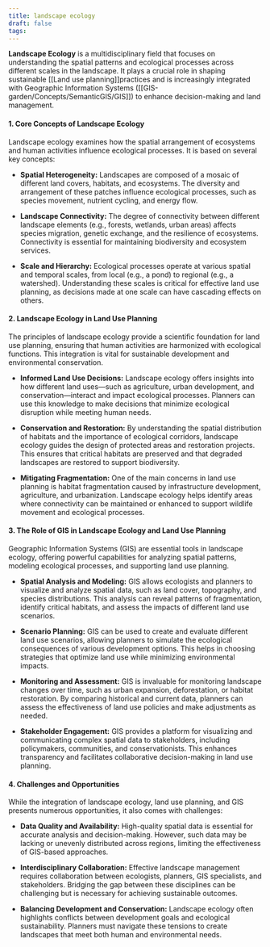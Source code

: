 ```yaml
---
title: landscape ecology
draft: false
tags:
---
```

 
**Landscape Ecology** is a multidisciplinary field that focuses on understanding the spatial patterns and ecological processes across different scales in the landscape. It plays a crucial role in shaping sustainable [[Land use planning]]practices and is increasingly integrated with Geographic Information Systems ([[GIS-garden/Concepts/SemanticGIS/GIS]]) to enhance decision-making and land management.

#### 1. **Core Concepts of Landscape Ecology**
Landscape ecology examines how the spatial arrangement of ecosystems and human activities influence ecological processes. It is based on several key concepts:

- **Spatial Heterogeneity:** Landscapes are composed of a mosaic of different land covers, habitats, and ecosystems. The diversity and arrangement of these patches influence ecological processes, such as species movement, nutrient cycling, and energy flow.

- **Landscape Connectivity:** The degree of connectivity between different landscape elements (e.g., forests, wetlands, urban areas) affects species migration, genetic exchange, and the resilience of ecosystems. Connectivity is essential for maintaining biodiversity and ecosystem services.

- **Scale and Hierarchy:** Ecological processes operate at various spatial and temporal scales, from local (e.g., a pond) to regional (e.g., a watershed). Understanding these scales is critical for effective land use planning, as decisions made at one scale can have cascading effects on others.

#### 2. **Landscape Ecology in Land Use Planning**
The principles of landscape ecology provide a scientific foundation for land use planning, ensuring that human activities are harmonized with ecological functions. This integration is vital for sustainable development and environmental conservation.

- **Informed Land Use Decisions:** Landscape ecology offers insights into how different land uses—such as agriculture, urban development, and conservation—interact and impact ecological processes. Planners can use this knowledge to make decisions that minimize ecological disruption while meeting human needs.

- **Conservation and Restoration:** By understanding the spatial distribution of habitats and the importance of ecological corridors, landscape ecology guides the design of protected areas and restoration projects. This ensures that critical habitats are preserved and that degraded landscapes are restored to support biodiversity.

- **Mitigating Fragmentation:** One of the main concerns in land use planning is habitat fragmentation caused by infrastructure development, agriculture, and urbanization. Landscape ecology helps identify areas where connectivity can be maintained or enhanced to support wildlife movement and ecological processes.

#### 3. **The Role of GIS in Landscape Ecology and Land Use Planning**
Geographic Information Systems (GIS) are essential tools in landscape ecology, offering powerful capabilities for analyzing spatial patterns, modeling ecological processes, and supporting land use planning.

- **Spatial Analysis and Modeling:** GIS allows ecologists and planners to visualize and analyze spatial data, such as land cover, topography, and species distributions. This analysis can reveal patterns of fragmentation, identify critical habitats, and assess the impacts of different land use scenarios.

- **Scenario Planning:** GIS can be used to create and evaluate different land use scenarios, allowing planners to simulate the ecological consequences of various development options. This helps in choosing strategies that optimize land use while minimizing environmental impacts.

- **Monitoring and Assessment:** GIS is invaluable for monitoring landscape changes over time, such as urban expansion, deforestation, or habitat restoration. By comparing historical and current data, planners can assess the effectiveness of land use policies and make adjustments as needed.

- **Stakeholder Engagement:** GIS provides a platform for visualizing and communicating complex spatial data to stakeholders, including policymakers, communities, and conservationists. This enhances transparency and facilitates collaborative decision-making in land use planning.

#### 4. **Challenges and Opportunities**
While the integration of landscape ecology, land use planning, and GIS presents numerous opportunities, it also comes with challenges:

- **Data Quality and Availability:** High-quality spatial data is essential for accurate analysis and decision-making. However, such data may be lacking or unevenly distributed across regions, limiting the effectiveness of GIS-based approaches.

- **Interdisciplinary Collaboration:** Effective landscape management requires collaboration between ecologists, planners, GIS specialists, and stakeholders. Bridging the gap between these disciplines can be challenging but is necessary for achieving sustainable outcomes.

- **Balancing Development and Conservation:** Landscape ecology often highlights conflicts between development goals and ecological sustainability. Planners must navigate these tensions to create landscapes that meet both human and environmental needs.
